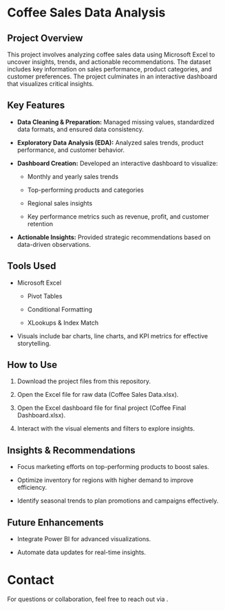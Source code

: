 # **Coffee Sales Data Analysis**

## Project Overview

This project involves analyzing coffee sales data using Microsoft Excel to uncover insights, trends, and actionable recommendations. The dataset includes key information on sales performance, product categories, and customer preferences. The project culminates in an interactive dashboard that visualizes critical insights.

## Key Features

- **Data Cleaning & Preparation:** Managed missing values, standardized data formats, and ensured data consistency.

- **Exploratory Data Analysis (EDA):** Analyzed sales trends, product performance, and customer behavior.

- **Dashboard Creation:** Developed an interactive dashboard to visualize:

  - Monthly and yearly sales trends

  - Top-performing products and categories

  - Regional sales insights

  - Key performance metrics such as revenue, profit, and customer retention

- **Actionable Insights:** Provided strategic recommendations based on data-driven observations.

## Tools Used

- Microsoft Excel

  - Pivot Tables

  - Conditional Formatting

  - XLookups & Index Match

- Visuals include bar charts, line charts, and KPI metrics for effective storytelling.

## How to Use

1. Download the project files from this repository.

2. Open the Excel file for raw data (Coffee Sales Data.xlsx).

3. Open the Excel dashboard file for final project (Coffee Final Dashboard.xlsx).

4. Interact with the visual elements and filters to explore insights.

## Insights & Recommendations

- Focus marketing efforts on top-performing products to boost sales.

- Optimize inventory for regions with higher demand to improve efficiency.

- Identify seasonal trends to plan promotions and campaigns effectively.

## Future Enhancements

- Integrate Power BI for advanced visualizations.

- Automate data updates for real-time insights.

# Contact

For questions or collaboration, feel free to reach out via .

